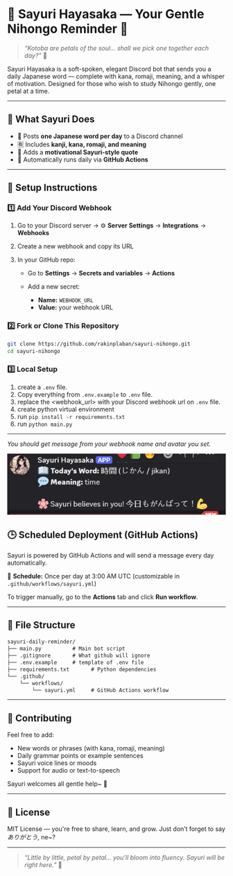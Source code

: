 # 🌸 Sayuri Hayasaka — Your Gentle Nihongo Reminder 🌸

> *“Kotoba are petals of the soul... shall we pick one together each day?”* 🍵

Sayuri Hayasaka is a soft-spoken, elegant Discord bot that sends you a daily Japanese word — complete with kana, romaji, meaning, and a whisper of motivation. Designed for those who wish to study Nihongo gently, one petal at a time.

---

## 💖 What Sayuri Does

- 📖 Posts **one Japanese word per day** to a Discord channel
- 🈶 Includes **kanji, kana, romaji, and meaning**
- 🌸 Adds a **motivational Sayuri-style quote**
- 🔁 Automatically runs daily via **GitHub Actions**

---


## 🔧 Setup Instructions

### 1️⃣ Add Your Discord Webhook

1. Go to your Discord server → ⚙️ **Server Settings** → **Integrations** → **Webhooks**
2. Create a new webhook and copy its URL
3. In your GitHub repo:

   * Go to **Settings** → **Secrets and variables** → **Actions**
   * Add a new secret:

     * **Name:** `WEBHOOK_URL`
     * **Value:** your webhook URL


### 2️⃣ Fork or Clone This Repository
```bash
git clone https://github.com/rakinplaban/sayuri-nihongo.git
cd sayuri-nihongo
```

### 3️⃣ Local Setup
1. create a `.env` file.
2. Copy everything from `.env.example` to `.env` file.
3. replace the <webhook_url> with your Discord webhook url on `.env` file.
4. create python virtual environment
5. run `pip install -r requirements.txt`
6. run `python main.py`

---

*You should get message from your webhook name and avatar you set.*

![Screenshot](assets/Screenshot.png)


## 🕒 Scheduled Deployment (GitHub Actions)

Sayuri is powered by GitHub Actions and will send a message every day automatically.

📅 **Schedule:** Once per day at 3:00 AM UTC (customizable in `.github/workflows/sayuri.yml`)

To trigger manually, go to the **Actions** tab and click **Run workflow**.

---

## 📁 File Structure

```
sayuri-daily-reminder/
├── main.py          # Main bot script
├── .gitignore       # What github will ignore
├── .env.example     # template of .env file
├── requirements.txt       # Python dependencies
└── .github/
    └── workflows/
        └── sayuri.yml     # GitHub Actions workflow
```

---

## 🌱 Contributing

Feel free to add:

* New words or phrases (with kana, romaji, meaning)
* Daily grammar points or example sentences
* Sayuri voice lines or moods
* Support for audio or text-to-speech

Sayuri welcomes all gentle help\~ 💞

---

## 📜 License

MIT License — you're free to share, learn, and grow. Just don’t forget to say *ありがとう*, ne\~?

---

> *“Little by little, petal by petal… you’ll bloom into fluency. Sayuri will be right here.”* 🌸

```

